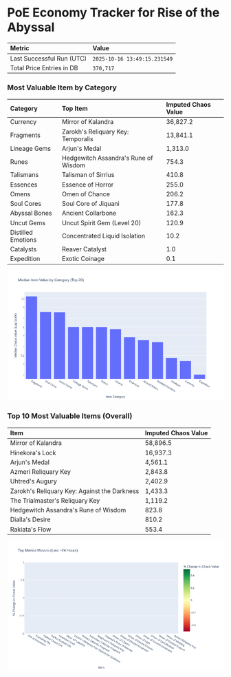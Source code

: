 # PoE Economy Tracker for Rise of the Abyssal

<!-- START_MAINTENANCE -->
| Metric | Value |
|:---|:---|
| Last Successful Run (UTC) | `2025-10-16 13:49:15.231549` |
| Total Price Entries in DB | `370,717` |

<!-- END_MAINTENANCE -->

<!-- START_DATAFRAME_DEBUG -->
<!-- END_DATAFRAME_DEBUG -->

<!-- START_CATEGORY_ANALYSIS -->
### Most Valuable Item by Category
| Category | Top Item | Imputed Chaos Value |
| :--- | :--- | :--- |
| Currency | Mirror of Kalandra | 36,827.2 |
| Fragments | Zarokh's Reliquary Key: Temporalis | 13,841.1 |
| Lineage Gems | Arjun's Medal | 1,313.0 |
| Runes | Hedgewitch Assandra's Rune of Wisdom | 754.3 |
| Talismans | Talisman of Sirrius | 410.8 |
| Essences | Essence of Horror | 255.0 |
| Omens | Omen of Chance | 206.2 |
| Soul Cores | Soul Core of Jiquani | 177.8 |
| Abyssal Bones | Ancient Collarbone | 162.3 |
| Uncut Gems | Uncut Spirit Gem (Level 20) | 120.9 |
| Distilled Emotions | Concentrated Liquid Isolation | 10.2 |
| Catalysts | Reaver Catalyst | 1.0 |
| Expedition | Exotic Coinage | 0.1 |


![Category Analysis Chart](charts/category_analysis.png)
<!-- END_ANALYSIS -->

<!-- START_ANALYSIS -->
### Top 10 Most Valuable Items (Overall)
| Item | Imputed Chaos Value |
| :--- | :--- |
| Mirror of Kalandra | 58,896.5 |
| Hinekora's Lock | 16,937.3 |
| Arjun's Medal | 4,561.1 |
| Azmeri Reliquary Key | 2,843.8 |
| Uhtred's Augury | 2,402.9 |
| Zarokh's Reliquary Key: Against the Darkness | 1,433.3 |
| The Trialmaster's Reliquary Key | 1,119.2 |
| Hedgewitch Assandra's Rune of Wisdom | 823.8 |
| Dialla's Desire | 810.2 |
| Rakiata's Flow | 553.4 |


![Market Movers Chart](charts/market_movers.png)
<!-- END_ANALYSIS -->
